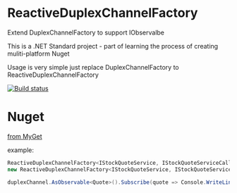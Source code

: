 # ReactiveDuplexChannelFactory
Extend DuplexChannelFactory to support IObservalbe

This is a .NET Standard project - part of learning the process of creating muliti-platform Nuget

Usage is very simple just replace DuplexChannelFactory to ReactiveDuplexChannelFactory

[![Build status](https://ci.appveyor.com/api/projects/status/ecp7pi4a9ujijagu?svg=true)](https://ci.appveyor.com/project/oshvartz/reactiveduplexchannelfactory)

# Nuget
[from MyGet](https://www.myget.org/feed/oshvartz/package/nuget/OS.ReactiveDuplexChannel)

example:

 ```C#
 ReactiveDuplexChannelFactory<IStockQuoteService, IStockQuoteServiceCallback> duplexChannel = 
 new ReactiveDuplexChannelFactory<IStockQuoteService, IStockQuoteServiceCallback>(binding,"ws://localhost:3201/StockQuoteService.svc");

 duplexChannel.AsObservable<Quote>().Subscribe(quote => Console.WriteLine($"{quote.Code}-{quote.Price}"));
 ```
    
